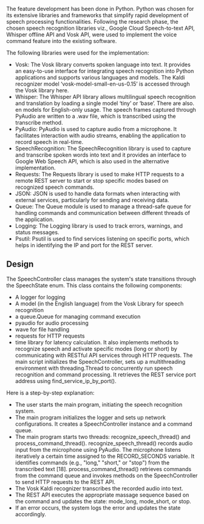 The feature development has been done in Python. Python was chosen for its extensive libraries and frameworks that simplify rapid development of speech processing functionalities. Following the research phase, the chosen speech recognition libraries viz., Google Cloud Speech-to-text API, Whisper offline API and Vosk API, were used to implement the voice command feature into the existing software.

The following libraries were used for the implementation:
* Vosk: The Vosk library converts spoken language into text. It provides an easy-to-use interface for integrating speech recognition into Python applications and supports various languages and models. The Kaldi recognizer model ‘vosk-model-small-en-us-0.15’ is accessed through the Vosk library here.
* Whisper: The Whisper API library allows multilingual speech recognition and translation by loading a single model ‘tiny’ or ‘base’. There are also. en models for English-only usage. The speech frames captured through PyAudio are written to a .wav file, which is transcribed using the transcribe method.
* PyAudio: PyAudio is used to capture audio from a microphone. It facilitates interaction with audio streams, enabling the application to record speech in real-time.
* SpeechRecognition: The SpeechRecognition library is used to capture and transcribe spoken words into text and it provides an interface to Google Web Speech API, which is also used in the alternative implementation.
* Requests: The Requests library is used to make HTTP requests to a remote REST server to start or stop specific modes based on recognized speech commands.
* JSON: JSON is used to handle data formats when interacting with external services, particularly for sending and receiving data.
* Queue: The Queue module is used to manage a thread-safe queue for handling commands and communication between different threads of the application.
* Logging: The Logging library is used to track errors, warnings, and status messages.
* Psutil:  Psutil is used to find services listening on specific ports, which helps in identifying the IP and port for the REST server.

Design
------

The SpeechController class manages the system's state transitions through the SpeechState enum. This class contains the following components: 
*	A logger for logging 
*	A model (in the English language) from the Vosk Library for speech recognition
*	a queue.Queue for managing command execution
*	pyaudio for audio processing
*	wave for file handling
*	requests for HTTP requests
*	time library for latency calculation. 
It also implements methods to recognize speech and activate specific modes (long or short) by communicating with RESTful API services through HTTP requests. The main script initializes the SpeechController, sets up a multithreading environment with threading.Thread to concurrently run speech recognition and command processing. It retrieves the REST service port address using find_service_ip_by_port().


Here is a step-by-step explanation:
* The user starts the main program, initiating the speech recognition system.
* The main program initializes the logger and sets up network configurations. It creates a SpeechController instance and a command queue.
* The main program starts two threads: recognize_speech_thread() and process_command_thread().
    recognize_speech_thread() records audio input from the microphone using PyAudio. The microphone listens iteratively a certain time assigned to the RECORD_SECONDS variable. It identifies commands (e.g., "long," "short," or "stop") from the transcribed text [18].
    process_command_thread() retrieves commands from the command queue and invokes methods on the SpeechController to send HTTP requests to the REST API.
* The Vosk Kaldi recognizer transcribes the recorded audio into text.
* The REST API executes the appropriate massage sequence based on the command and updates the state: mode_long, mode_short, or stop.
* If an error occurs, the system logs the error and updates the state accordingly. 

